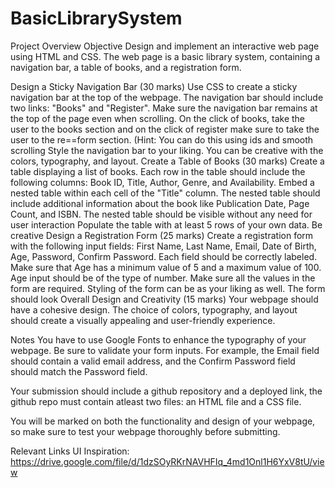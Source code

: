 # BasicLibrarySystem
Project Overview
Objective
Design and implement an interactive web page using HTML and CSS. The web page is a basic library system, containing a navigation bar, a table of books, and a registration form.

Design a Sticky Navigation Bar (30 marks)
Use CSS to create a sticky navigation bar at the top of the webpage. The navigation bar should include two links: "Books" and "Register". Make sure the navigation bar remains at the top of the page even when scrolling.
On the click of books, take the user to the books section and on the click of register make sure to take the user to the re==form section. (Hint: You can do this using ids and smooth scrolling
Style the navigation bar to your liking. You can be creative with the colors, typography, and layout.
Create a Table of Books (30 marks)
Create a table displaying a list of books. Each row in the table should include the following columns: Book ID, Title, Author, Genre, and Availability.
Embed a nested table within each cell of the "Title" column. The nested table should include additional information about the book like Publication Date, Page Count, and ISBN. The nested table should be visible without any need for user interaction
Populate the table with at least 5 rows of your own data. Be creative
Design a Registration Form (25 marks)
Create a registration form with the following input fields: First Name, Last Name, Email, Date of Birth, Age, Password, Confirm Password. Each field should be correctly labeled.
Make sure that Age has a minimum value of 5 and a maximum value of 100. Age input should be of the type of number.
Make sure all the values in the form are required.
Styling of the form can be as your liking as well. The form should look
Overall Design and Creativity (15 marks)
Your webpage should have a cohesive design. The choice of colors, typography, and layout should create a visually appealing and user-friendly experience.

Notes
You have to use Google Fonts to enhance the typography of your webpage. Be sure to validate your form inputs. For example, the Email field should contain a valid email address, and the Confirm Password field should match the Password field.

Your submission should include a github repository and a deployed link, the github repo must contain atleast two files: an HTML file and a CSS file.

You will be marked on both the functionality and design of your webpage, so make sure to test your webpage thoroughly before submitting.

Relevant Links
UI Inspiration: https://drive.google.com/file/d/1dzSOyRKrNAVHFIq_4md1Onl1H6YxV8tU/view